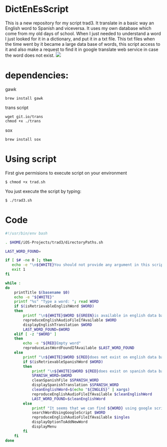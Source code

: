 # DictEnEsScript

This is a new repository for my script trad3. It translate in a basic way an English word to Spanish and viceversa.
It uses my own database which come from my old days of school. When I just needed to understand a word I just looked for it in a dictionary, and put it in a txt file. This txt files when the time went by it became a large data base of words, this script access to it and also make a request to find it in google translate web service in case the word does not exist. 
![](https://github.com/carlos-santiago-2017/DictEnEsScript/blob/master/1.gif)

# dependencies:

gawk

```console
brew install gawk
```

trans script 

```console
wget git.io/trans
chmod +x ./trans
```

sox

```console
brew install sox
```

# Using script

First give permisions to execute script on your environment

```console
$ chmod +x trad.sh
```

You just execute the script by typing:

```console
$ ./trad3.sh
```

# Code

```bash
#!/usr/bin/env bash

. $HOME/iOS-Projects/trad3/directoryPaths.sh

LAST_WORD_FOUND=

if [ $# -ne 0 ]; then
   echo -e "\n${WHITE}You should not provide any argument in this script, you just type trad3"
   exit 1 
fi

while : 
do
    printTitle $(basename $0)
    echo -e "${WHITE}"
    printf "%s" "Type a word: "; read WORD
    if $(isRetrievableEnglishWord $WORD)
    then
        printf "\n${WHITE}$WORD ${GREEN}is available in english data base"
        reproduceEnglishAudioFileIfAvailable $WORD
        displayEnglishTranslation $WORD
        LAST_WORD_FOUND=$WORD
    elif [ -z "$WORD" ]
    then
        echo -e "${RED}Empty word"        
        reproduceLastWordFoundIfAvailable $LAST_WORD_FOUND
    else
        printf "\n${WHITE}$WORD ${RED}does not exist on english data base .... now looking into spanish data base"
        if $(isRetrievableSpanishWord $WORD)
        then
            printf "\n${WHITE}$WORD ${RED}does exist on spanish data base"
            SPANISH_WORD=$WORD
            cleanSpanishFile $SPANISH_WORD
            displaySpanishTranslation $SPANISH_WORD
            cleanEnglishWord=$(echo "${INGLES}" | xargs)
            reproduceEnglishAudioFileIfAvailable $cleanEnglishWord
            LAST_WORD_FOUND=$cleanEnglishWord
        else
            printf "It seems that we can find ${WORD} using google script"
            searchWordUsingGoogleScript $WORD
            reproduceEnglishAudioFileIfAvailable $ingles 
            displayOptionToAddNewWord
            displayMenu
        fi
    fi
done
```

